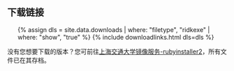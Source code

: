 ## 下载链接

<ul>
  {% assign dls = site.data.downloads | where: "filetype", "ridkexe" | where: "show", "true" %}
  {% include downloadlinks.html dls=dls %}
</ul>

没有您想要下载的版本？您可前往[上海交通大学镜像服务-rubyinstaller2](https://mirror.sjtu.edu.cn/github-release/oneclick/rubyinstaller2/releases/download/?mirror_intel_list)，所有文件已在其存档。

<br>